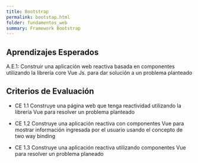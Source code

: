 ```yaml
---
title: Bootstrap
permalink: bootstap.html
folder: fundamentos_web
summary: Framework Bootstrap
---
```



## Aprendizajes Esperados

A.E.1: Construir una aplicación web reactiva basada en componentes utilizando la librería core Vue Js. para dar solución a un problema planteado

## Criterios de Evaluación

- CE 1.1 Construye una página web que tenga
reactividad utilizando la librería Vue para
resolver un problema planteado

- CE 1.2 Construye una aplicación reactiva con
componentes Vue para mostrar información
ingresada por el usuario usando el concepto de
two way binding

- CE 1.3 Construye una aplicación reactiva
utilizando componentes Vue para resolver un
problema planeado